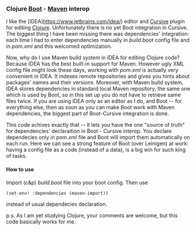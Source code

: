 ### Clojure [Boot](https://github.com/boot-clj/boot) - [Maven](https://github.com/apache/maven) interop

I like the [IDEA)https://www.jetbrains.com/idea/) editor and [Cursive](https://cursive-ide.com/) plugin for editing [Clojure](https://clojure.org/). Unfortunately there is no yet Boot integration in Cursive. The biggest thing I have been missing there was dependencies' integration: each time I had to enter dependencies manually in *build.boot* config file and in *pom.xml* and this welcomed optimization.

Now, why do I use Maven build system in IDEA for editing Clojure code? Because IDEA has the best built-in support for Maven. However ugly XML config file might look these days, working with *pom.xml* is actually very convenient in IDEA. It indexes remote repositories and gives you hints about packages'  names and their versions. Moreover, with Maven build system, IDEA stores dependencies in standard local Maven repository, the same one which is used by Boot, so in this set up you do not have to retrieve same files twice. If you are using IDEA only as an editor as I do, and Boot -- for everything else, then as soon as you can make Boot work with Maven dependencies, the biggest part of Boot-Cursive integration is done. 

This code achives exactly that -- it lets you have the one "source of truth" for dependencies' declaraition in Boot - Cursive interop. You declare dependecies only in *pom.xml* file and Boot will import them automatically on each run. Here we can see a strong feature of Boot (over Leinigen) at work: having a config file as a code (instead of a data), is a big win for such king of tasks.


#### How to use

Import (c&p) *build.boot* file into your boot config. Then use 
~~~~
(set-env! :dependencies (maven-import))
~~~~
instead of usual dependecies declaration. 

p.s. As I am yet studying Clojure, your comments are welcome, but this code basically works for me.
